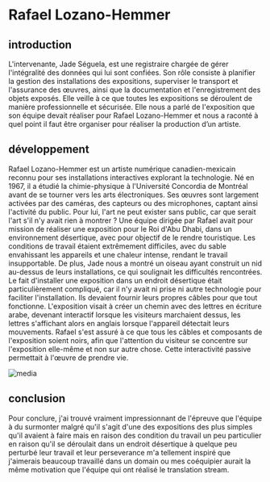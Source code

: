 # Rafael Lozano-Hemmer

## introduction
L'intervenante, Jade Séguela, est une registraire chargée de gérer l'intégralité des données qui lui sont confiées. Son rôle consiste à planifier la gestion des installations des expositions, superviser le transport et l'assurance des œuvres, ainsi que la documentation et l'enregistrement des objets exposés. Elle veille à ce que toutes les expositions se déroulent de manière professionnelle et sécurisée. Elle nous a parlé de l'exposition que son équipe devait réaliser pour Rafael Lozano-Hemmer et nous a raconté à quel point il faut être organiser pour réaliser la production d’un artiste.

## développement
Rafael Lozano-Hemmer est un artiste numérique canadien-mexicain reconnu pour ses installations interactives explorant la technologie. Né en 1967, il a étudié la chimie-physique à l'Université Concordia de Montréal avant de se tourner vers les arts électroniques. Ses œuvres sont largement activées par des caméras, des capteurs ou des microphones, captant ainsi l'activité du public. Pour lui, l'art ne peut exister sans public, car que serait l'art s'il n'y avait rien à montrer ? Une équipe dirigée par Rafael avait pour mission de réaliser une exposition pour le Roi d'Abu Dhabi, dans un environnement désertique, avec pour objectif de le rendre touristique. Les conditions de travail étaient extrêmement difficiles, avec du sable envahissant les appareils et une chaleur intense, rendant le travail insupportable. De plus, Jade nous a montré un oiseau ayant construit un nid au-dessus de leurs installations, ce qui soulignait les difficultés rencontrées. Le fait d'installer une exposition dans un endroit désertique était particulièrement compliqué, car il n'y avait ni prise ni autre technologie pour faciliter l'installation. Ils devaient fournir leurs propres câbles pour que tout fonctionne. L'exposition visait à créer un chemin avec des lettres en écriture arabe, devenant interactif lorsque les visiteurs marchaient dessus, les lettres s'affichant alors en anglais lorsque l'appareil détectait leurs mouvements. Rafael s'est assuré à ce que tous les câbles et composants de l'exposition soient noirs, afin que l'attention du visiteur se concentre sur l'exposition elle-même et non sur autre chose. Cette interactivité passive permettait à l'œuvre de prendre vie.

![media](Media/exposition_translation_stream.jpg) 
## conclusion
Pour conclure, j'ai trouvé vraiment impressionnant de l'épreuve que l'équipe à du surmonter malgré qu'il s'agit d'une des expositions des plus simples qu'il avaient à faire mais en raison des condition du travail un peu particulier en raison qu'il se déroulait dans un endroit désertique à quelque peu perturbé leur travail et leur perseverance m'a tellement inspiré que j'aimerais beaucoup travaillé dans un domain ou mes coéquipier aurait la même motivation que l'équipe qui ont réalisé le translation stream.




